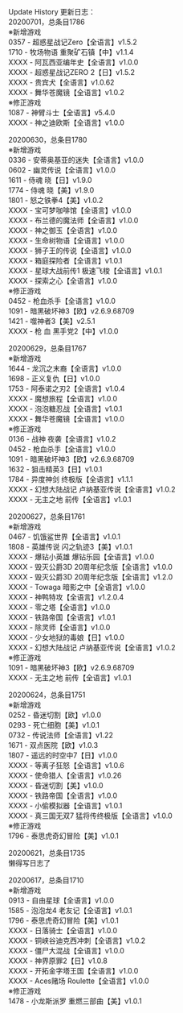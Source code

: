 Update History 更新日志：  
20200701，总条目1786  
※新增游戏  
0357 - 超惑星战记Zero【全语言】v1.5.2  
1710 - 牧场物语 重聚矿石镇【中】v1.1.4  
XXXX - 阿瓦西亚编年史【全语言】v1.0.0  
XXXX - 超惑星战记ZERO 2【日】v1.5.2  
XXXX - 贵宾犬【全语言】v1.0.62  
XXXX - 舞华苍魔镜【全语言】v1.0.2  
※修正游戏  
1087 - 神臂斗士【全语言】v5.4.0  
XXXX - 神之迪欧斯【全语言】v1.0.0  
  
20200630，总条目1780  
※新增游戏  
0336 - 安蒂奥基亚的迷失【全语言】v1.0.0  
0602 - 幽灵传说【全语言】v1.0.0  
1611 - 侍魂 晓【日】v1.9.0  
1774 - 侍魂 晓【美】v1.9.0  
1801 - 怒之铁拳4【美】v1.0.2  
XXXX - 宝可梦咖啡馆【全语言】v1.0.0  
XXXX - 布兰德的魔法师【全语言】v1.0.0  
XXXX - 神之御玉【全语言】v1.0.0  
XXXX - 生命树物语【全语言】v1.0.0  
XXXX - 狮子王的传说【全语言】v1.0.0  
XXXX - 箱庭探险者【全语言】v1.0.1  
XXXX - 星球大战前传1 极速飞梭【全语言】v1.0.1  
XXXX - 探索之心【全语言】v1.0.0  
※修正游戏  
0452 - 枪血杀手【全语言】v1.0.0  
1091 - 暗黑破坏神3【欧】v2.6.9.68709  
1421 - 噬神者3【美】v2.5.1  
XXXX - 枪 血 黑手党2【中】v1.0.0  
  
20200629，总条目1767  
※新增游戏  
1644 - 龙沉之末裔【全语言】v1.0.0  
1698 - 正义复仇【日】v1.0.0  
1753 - 阿泰诺之刃2【全语言】v1.0.4  
XXXX - 魔想旅程【全语言】v1.0.0  
XXXX - 泡泡糖忍战【全语言】v1.0.1  
XXXX - 舞华苍魔镜【全语言】v1.0.0  
※修正游戏  
0136 - 战神 夜袭【全语言】v1.0.2  
0452 - 枪血杀手【全语言】v1.0.0  
1091 - 暗黑破坏神3【欧】v2.6.9.68709  
1632 - 狙击精英3【日】v1.0.1  
1784 - 异度神剑 终极版【全语言】v1.1.1  
XXXX - 幻想大陆战记 卢纳基亚传说【全语言】v1.0.2  
XXXX - 无主之地 前传【全语言】v1.0.1  
  
20200627，总条目1761  
※新增游戏  
0467 - 饥饿鲨世界【全语言】v1.0.1  
1808 - 英雄传说 闪之轨迹3【美】v1.0.1  
XXXX - 爆钻小英雄 爆钻乐园【全语言】v1.0.0  
XXXX - 毁灭公爵3D 20周年纪念版【全语言】v1.0.0  
XXXX - 毁灭公爵3D 20周年纪念版【全语言】v1.2.0  
XXXX - Towaga 暗影之中【全语言】v1.0.0  
XXXX - 神鸭特攻【全语言】v1.2.0.4  
XXXX - 零之塔【全语言】v1.0.0  
XXXX - 铁路帝国【全语言】v1.0.1  
XXXX - 除灵师【全语言】v1.0.0  
XXXX - 少女地狱的毒娘【日】v1.0.0  
XXXX - 幻想大陆战记 卢纳基亚传说【全语言】v1.0.2  
※修正游戏  
1091 - 暗黑破坏神3【欧】v2.6.9.68709  
XXXX - 无主之地 前传【全语言】v1.0.1  
  
20200624，总条目1751  
※新增游戏  
0252 - 昏迷切割【欧】v1.0.0  
0293 - 死亡细胞【美】v1.0.1  
0732 - 传说法师【全语言】v1.22  
1671 - 双点医院【欧】v1.0.3  
1807 - 遥远的时空中7【日】v1.0.0  
XXXX - 等离子狂怒【全语言】v1.0.6  
XXXX - 使命猎人【全语言】v1.0.26  
XXXX - 昏迷切割【美】v1.0.0  
XXXX - 铁路帝国【全语言】v1.0.0  
XXXX - 小偷模拟器【全语言】v1.0.1  
XXXX - 真三国无双7 猛将传终极版【全语言】v1.0.0  
※修正游戏  
1796 - 泰思虎奇幻冒险【美】v1.0.1  
  
20200621，总条目1735  
懒得写日志了  
  
20200617，总条目1710  
※新增游戏  
0913 - 自由星球【全语言】v1.0.0  
1585 - 泡泡龙4 老友记【全语言】v1.0.1  
1796 - 泰思虎奇幻冒险【美】v1.0.1  
XXXX - 日落骑士【全语言】v1.0.0  
XXXX - 铜峡谷迪克西冲刺【全语言】v1.0.2  
XXXX - 僵尸大混战【全语言】v1.0.0  
XXXX - 神界原罪2【日】v1.0.8  
XXXX - 开拓金字塔王国【全语言】v1.0.0  
XXXX - Aces赌场 Roulette【全语言】v1.0.0  
※修正游戏  
1478 - 小龙斯派罗 重燃三部曲【美】v1.0.1  
